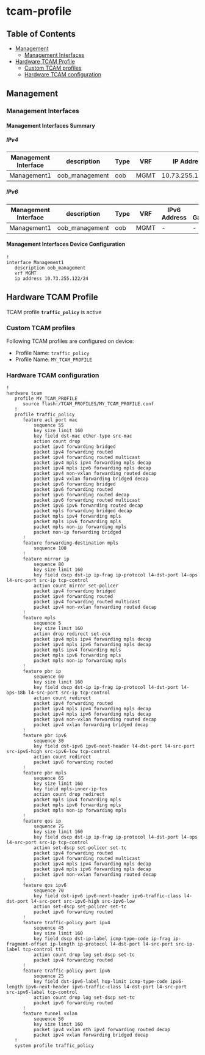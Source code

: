# tcam-profile

## Table of Contents

- [Management](#management)
  - [Management Interfaces](#management-interfaces)
- [Hardware TCAM Profile](#hardware-tcam-profile)
  - [Custom TCAM profiles](#custom-tcam-profiles)
  - [Hardware TCAM configuration](#hardware-tcam-configuration)

## Management

### Management Interfaces

#### Management Interfaces Summary

##### IPv4

| Management Interface | description | Type | VRF | IP Address | Gateway |
| -------------------- | ----------- | ---- | --- | ---------- | ------- |
| Management1 | oob_management | oob | MGMT | 10.73.255.122/24 | 10.73.255.2 |

##### IPv6

| Management Interface | description | Type | VRF | IPv6 Address | IPv6 Gateway |
| -------------------- | ----------- | ---- | --- | ------------ | ------------ |
| Management1 | oob_management | oob | MGMT | - | - |

#### Management Interfaces Device Configuration

```eos
!
interface Management1
   description oob_management
   vrf MGMT
   ip address 10.73.255.122/24
```

## Hardware TCAM Profile

TCAM profile __`traffic_policy`__ is active

### Custom TCAM profiles

Following TCAM profiles are configured on device:

- Profile Name: `traffic_policy`
- Profile Name: `MY_TCAM_PROFILE`

### Hardware TCAM configuration

```eos
!
hardware tcam
   profile MY_TCAM_PROFILE
      source flash:/TCAM_PROFILES/MY_TCAM_PROFILE.conf
   !
   profile traffic_policy
      feature acl port mac
          sequence 55
          key size limit 160
          key field dst-mac ether-type src-mac
          action count drop
          packet ipv4 forwarding bridged
          packet ipv4 forwarding routed
          packet ipv4 forwarding routed multicast
          packet ipv4 mpls ipv4 forwarding mpls decap
          packet ipv4 mpls ipv6 forwarding mpls decap
          packet ipv4 non-vxlan forwarding routed decap
          packet ipv4 vxlan forwarding bridged decap
          packet ipv6 forwarding bridged
          packet ipv6 forwarding routed
          packet ipv6 forwarding routed decap
          packet ipv6 forwarding routed multicast
          packet ipv6 ipv6 forwarding routed decap
          packet mpls forwarding bridged decap
          packet mpls ipv4 forwarding mpls
          packet mpls ipv6 forwarding mpls
          packet mpls non-ip forwarding mpls
          packet non-ip forwarding bridged
      !
      feature forwarding-destination mpls
          sequence 100
      !
      feature mirror ip
          sequence 80
          key size limit 160
          key field dscp dst-ip ip-frag ip-protocol l4-dst-port l4-ops l4-src-port src-ip tcp-control
          action count mirror set-policer
          packet ipv4 forwarding bridged
          packet ipv4 forwarding routed
          packet ipv4 forwarding routed multicast
          packet ipv4 non-vxlan forwarding routed decap
      !
      feature mpls
          sequence 5
          key size limit 160
          action drop redirect set-ecn
          packet ipv4 mpls ipv4 forwarding mpls decap
          packet ipv4 mpls ipv6 forwarding mpls decap
          packet mpls ipv4 forwarding mpls
          packet mpls ipv6 forwarding mpls
          packet mpls non-ip forwarding mpls
      !
      feature pbr ip
          sequence 60
          key size limit 160
          key field dscp dst-ip ip-frag ip-protocol l4-dst-port l4-ops-18b l4-src-port src-ip tcp-control
          action count redirect
          packet ipv4 forwarding routed
          packet ipv4 mpls ipv4 forwarding mpls decap
          packet ipv4 mpls ipv6 forwarding mpls decap
          packet ipv4 non-vxlan forwarding routed decap
          packet ipv4 vxlan forwarding bridged decap
      !
      feature pbr ipv6
          sequence 30
          key field dst-ipv6 ipv6-next-header l4-dst-port l4-src-port src-ipv6-high src-ipv6-low tcp-control
          action count redirect
          packet ipv6 forwarding routed
      !
      feature pbr mpls
          sequence 65
          key size limit 160
          key field mpls-inner-ip-tos
          action count drop redirect
          packet mpls ipv4 forwarding mpls
          packet mpls ipv6 forwarding mpls
          packet mpls non-ip forwarding mpls
      !
      feature qos ip
          sequence 75
          key size limit 160
          key field dscp dst-ip ip-frag ip-protocol l4-dst-port l4-ops l4-src-port src-ip tcp-control
          action set-dscp set-policer set-tc
          packet ipv4 forwarding routed
          packet ipv4 forwarding routed multicast
          packet ipv4 mpls ipv4 forwarding mpls decap
          packet ipv4 mpls ipv6 forwarding mpls decap
          packet ipv4 non-vxlan forwarding routed decap
      !
      feature qos ipv6
          sequence 70
          key field dst-ipv6 ipv6-next-header ipv6-traffic-class l4-dst-port l4-src-port src-ipv6-high src-ipv6-low
          action set-dscp set-policer set-tc
          packet ipv6 forwarding routed
      !
      feature traffic-policy port ipv4
          sequence 45
          key size limit 160
          key field dscp dst-ip-label icmp-type-code ip-frag ip-fragment-offset ip-length ip-protocol l4-dst-port l4-src-port src-ip-label tcp-control ttl
          action count drop log set-dscp set-tc
          packet ipv4 forwarding routed
      !
      feature traffic-policy port ipv6
          sequence 25
          key field dst-ipv6-label hop-limit icmp-type-code ipv6-length ipv6-next-header ipv6-traffic-class l4-dst-port l4-src-port src-ipv6-label tcp-control
          action count drop log set-dscp set-tc
          packet ipv6 forwarding routed
      !
      feature tunnel vxlan
          sequence 50
          key size limit 160
          packet ipv4 vxlan eth ipv4 forwarding routed decap
          packet ipv4 vxlan forwarding bridged decap
   !
   system profile traffic_policy
```
